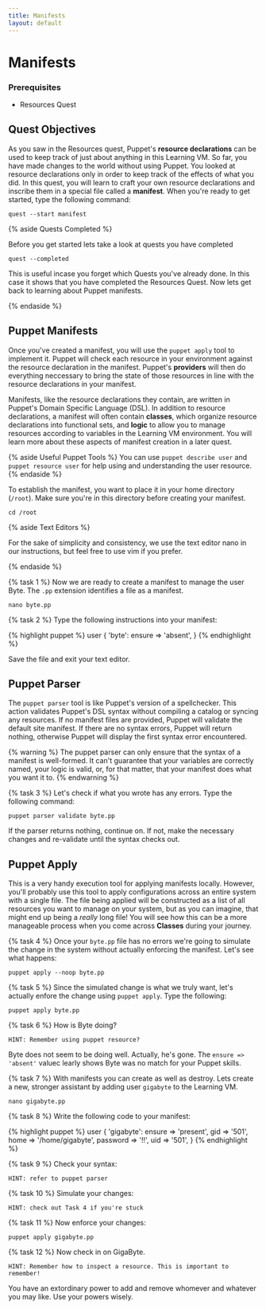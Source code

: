 ```yaml
---
title: Manifests
layout: default
---
```


# Manifests

### Prerequisites

- Resources Quest

## Quest Objectives

As you saw in the Resources quest, Puppet's **resource declarations** can be used to keep track of just about anything in this Learning VM. So far, you have made changes to the world without using Puppet. You looked at resource declarations only in order to keep track of the effects of what you did. In this quest, you will learn to craft your own resource declarations and inscribe them in a special file called a **manifest**. When you're ready to get started, type the following command:

    quest --start manifest

{% aside Quests Completed %}

Before you get started lets take a look at quests you have completed

	quest --completed

This is useful incase you forget which Quests you've already done. In this case it shows that you have completed the Resources Quest. Now lets get back to learning about Puppet manifests.

{% endaside %}

## Puppet Manifests

Once you've created a manifest, you will use the `puppet apply` tool to implement it. Puppet will check each resource in your environment against the resource declaration in the manifest. Puppet's **providers** will then do everything neccessary to bring the state of those resources in line with the resource declarations in your manifest.

Manifests, like the resource declarations they contain, are written in Puppet's Domain Specific Language (DSL). In addition to resource declarations, a manifest will often contain **classes**, which organize resource declarations into functional sets, and **logic** to allow you to manage resources according to variables in the Learning VM environment. You will learn more about these aspects of manifest creation in a later quest.

{% aside Useful Puppet Tools %}
You can use `puppet describe user` and `puppet resource user` for help using and understanding the user resource.
{% endaside %}

To establish the manifest, you want to place it in your home directory (`/root`). Make sure you're in this directory before creating your manifest.

	cd /root

{% aside Text Editors %}

For the sake of simplicity and consistency, we use the text editor nano in our instructions, but feel free to use vim if you prefer.

{% endaside %}

{% task 1 %}
Now we are ready to create a manifest to manage the user Byte. The `.pp` extension identifies a file as a manifest.

	nano byte.pp

{% task 2 %}
Type the following instructions into your manifest:

{% highlight puppet %}
user { 'byte':
	ensure => 'absent',
}
{% endhighlight %}

Save the file and exit your text editor.

## Puppet Parser

The `puppet parser` tool is like Puppet's version of a spellchecker. This action validates Puppet's DSL syntax without compiling a catalog or syncing any resources. If no manifest files are provided, Puppet will validate the default site manifest. If there are no syntax errors, Puppet will return nothing, otherwise Puppet will display the first syntax error encountered. 

{% warning %}
The puppet parser can only ensure that the syntax of a manifest is well-formed. It can't guarantee that your variables are correctly named, your logic is valid, or, for that matter, that your manifest does what you want it to.
{% endwarning %}

{% task 3 %}
Let's check if what you wrote has any errors. Type the following command:

	puppet parser validate byte.pp

If the parser returns nothing, continue on. If not, make the necessary changes and re-validate until the syntax checks out.

## Puppet Apply

This is a very handy execution tool for applying manifests locally. However, you'll probably use this tool to apply configurations across an entire system with a single file. The file being applied will be constructed as a list of all resources you want to manage on your system, but as you can imagine, that might end up being a _really_ long file! You will see how this can be a more manageable process when you come across **Classes** during your journey.

{% task 4 %}
Once your `byte.pp` file has no errors we're going to simulate the change in the system without actually enforcing the manifest. Let's see what happens:

	puppet apply --noop byte.pp

{% task 5 %}
Since the simulated change is what we truly want, let's actually enfore the change using `puppet apply`. Type the following:

	puppet apply byte.pp

{% task 6 %}
How is Byte doing?

	HINT: Remember using puppet resource?
		
Byte does not seem to be doing well. Actually, he's gone. The `ensure => 'absent'` valuec learly shows Byte was no match for your Puppet skills.

{% task 7 %}
With manifests you can create as well as destroy. Lets create a new, stronger assistant by adding user `gigabyte` to the Learning VM.

	nano gigabyte.pp

{% task 8 %}
Write the following code to your manifest:

{% highlight puppet %}
user { 'gigabyte':
	ensure => 'present',
	gid => '501',
	home => '/home/gigabyte',
	password => '!!',
	uid => '501',
}
{% endhighlight %}

{% task 9 %}
Check your syntax:

	HINT: refer to puppet parser
	
{% task 10 %}
Simulate your changes:

	HINT: check out Task 4 if you're stuck
	
{% task 11 %}
Now enforce your changes:

	puppet apply gigabyte.pp
	
{% task 12 %}
Now check in on GigaByte. 

	HINT: Remember how to inspect a resource. This is important to remember!	

You have an extordinary power to add and remove whomever and whatever you may like. Use your powers wisely.
